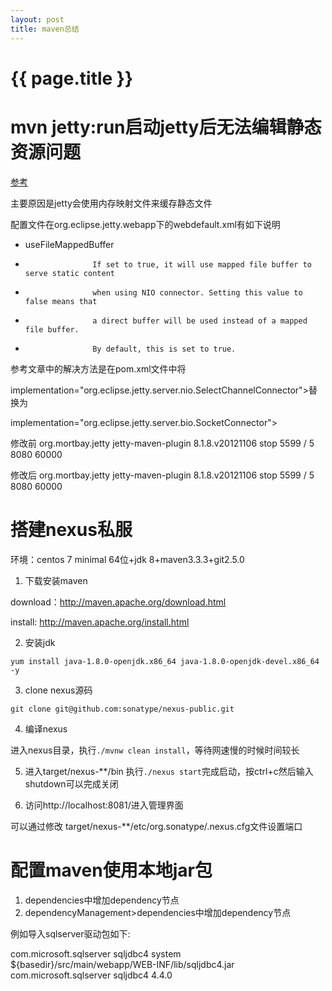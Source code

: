 ```yaml
---
layout: post
title: maven总结
---
```

{{ page.title }}
================

# mvn jetty:run启动jetty后无法编辑静态资源问题

[参考](http://false.ekta.is/2010/12/jettyrun-maven-plugin-file-locking-on-windows-a-better-way/)

主要原因是jetty会使用内存映射文件来缓存静态文件

配置文件在org.eclipse.jetty.webapp下的webdefault.xml有如下说明


 *  useFileMappedBuffer
 *                    If set to true, it will use mapped file buffer to serve static content
 *                    when using NIO connector. Setting this value to false means that
 *                    a direct buffer will be used instead of a mapped file buffer.
 *                    By default, this is set to true.

 参考文章中的解决方法是在pom.xml文件中将
 
 implementation="org.eclipse.jetty.server.nio.SelectChannelConnector">替换为
 
 implementation="org.eclipse.jetty.server.bio.SocketConnector">
 
 修改前
 <plugin>
    <groupId>org.mortbay.jetty</groupId>
    <artifactId>jetty-maven-plugin</artifactId>
    <version>8.1.8.v20121106</version>
    <configuration>
        <stopKey>stop</stopKey>
        <stopPort>5599</stopPort>
        <webAppConfig>
            <contextPath>/</contextPath>
            <defaultsDescriptor></defaultsDescriptor>
        </webAppConfig>
        <scanIntervalSeconds>5</scanIntervalSeconds>
        <connectors>
            <connector
                implementation="org.eclipse.jetty.server.nio.SelectChannelConnector">
                <port>8080</port>
                <maxIdleTime>60000</maxIdleTime>
            </connector>
        </connectors>
    </configuration>
</plugin>
 
  修改后
 <plugin>
    <groupId>org.mortbay.jetty</groupId>
    <artifactId>jetty-maven-plugin</artifactId>
    <version>8.1.8.v20121106</version>
    <configuration>
        <stopKey>stop</stopKey>
        <stopPort>5599</stopPort>
        <webAppConfig>
            <contextPath>/</contextPath>
            <defaultsDescriptor></defaultsDescriptor>
        </webAppConfig>
        <scanIntervalSeconds>5</scanIntervalSeconds>
        <connectors>
            <connector
                implementation="org.eclipse.jetty.server.bio.SocketConnector">
                <port>8080</port>
                <maxIdleTime>60000</maxIdleTime>
            </connector>
        </connectors>
    </configuration>
</plugin>
 

# 搭建nexus私服

环境：centos 7 minimal 64位+jdk 8+maven3.3.3+git2.5.0

1. 下载安装maven

download：http://maven.apache.org/download.html

install: http://maven.apache.org/install.html

2. 安装jdk

`yum install java-1.8.0-openjdk.x86_64 java-1.8.0-openjdk-devel.x86_64 -y`

3. clone nexus源码

`git clone git@github.com:sonatype/nexus-public.git`

4. 编译nexus

进入nexus目录，执行`./mvnw clean install`，等待网速慢的时候时间较长

5. 进入target/nexus-**/bin 执行`./nexus start`完成启动，按ctrl+c然后输入shutdown可以完成关闭

6. 访问http://localhost:8081/进入管理界面

可以通过修改 target/nexus-**/etc/org.sonatype/.nexus.cfg文件设置端口


# 配置maven使用本地jar包

1. dependencies中增加dependency节点
2. dependencyManagement>dependencies中增加dependency节点

例如导入sqlserver驱动包如下:

<dependency>
    <groupId>com.microsoft.sqlserver</groupId>
    <artifactId>sqljdbc4</artifactId>
    <scope>system</scope>
    <systemPath>${basedir}/src/main/webapp/WEB-INF/lib/sqljdbc4.jar</systemPath>
</dependency>

<dependencyManagement>
    <dependencies>
        <dependency>
            <groupId>com.microsoft.sqlserver</groupId>
            <artifactId>sqljdbc4</artifactId>
            <version>4.4.0</version>
        </dependency>
    </dependencies>
</dependencyManagement>